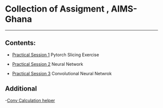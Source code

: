 # Collection of Assigment , AIMS-Ghana
-----------------------------------


## Contents:

- [Practical Session 1](https://github.com/IsraelAbebe/Personal-Projects-and-Exercises/blob/master/AIMS-Assignments/Deep-Learning/Pytorch%20Slicing.ipynb)
    Pytorch Slicing Exercise
      
- [Practical Session 2](https://github.com/IsraelAbebe/Personal-Projects-and-Exercises/blob/master/AIMS-Assignments/Deep-Learning/neural-net.py)
        Neural Network
       
- [Practical Session 3](https://github.com/IsraelAbebe/Personal-Projects-and-Exercises/blob/master/AIMS-Assignments/Deep-Learning/Exercise_3_Jan_24.ipynb)
        Convolutional Neural Netwrok
  
  
  
  
## Additional

   -[Conv Calculation helper](https://gist.github.com/IsraelAbebe/a789038027f39eff7389736386ccca74)
